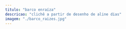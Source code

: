 ```yaml
---
titulo: "barco enraíza"
descricao: "clichê a partir de desenho de aline dias"
imagem: "./barco_raizes.jpg"
---
```

